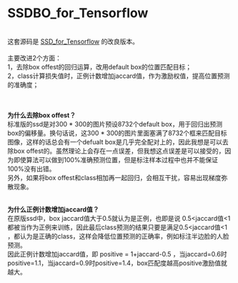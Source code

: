 # SSDBO_for_Tensorflow
<br/>
这套源码是 <a href='https://github.com/lslcode/SSD_for_Tensorflow' target='_blank'>SSD_for_Tensorflow</a> 的改良版本。
<br/><br/>
主要改进2个方面：<br/>
1，去除box offest的回归运算，改用default box的位置匹配目标；<br/>
2，class计算损失值时，正例计数增加jaccard值，作为激励权值，提高位置预测的准确度；<br/>
<br/><br/>

<b>为什么去除box offest？</b><br/>
标准版的ssd是对300 * 300的图片预设8732个default box，用于回归出预测box的偏移量。换句话说，这300 * 300的图片里面塞满了8732个框来匹配目标图像，这样的话总会有一个defualt box是几乎完全配对上的，因此我想是可以去除box offest的。虽然理论上会存在一点误差，但我想这点误差是可以接受的，因为即使算法可以做到100%准确预测位置，但是标注样本过程中也并不能保证100%没有出错。<br/>
另外，如果将box offest和class相加再一起回归，会相互干扰，容易出现梯度弥散现象。<br/><br/>

<b>为什么正例计数增加jaccard值？</b><br/>
在原版ssd中，box jaccard值大于0.5就认为是正例，也即是说 0.5<jaccard值<1 都被当作为正例来训练，因此最后class预测的结果只要是满足0.5<jaccard值<1 ，都认为是正确的class，这样会降低位置预测的正确率，例如标注半边脸的人脸预测。<br/>
因此正例计数增加jaccard值，即 positive = 1+jaccard-0.5 ，当jaccard=0.6时positive=1.1，当jaccard=0.9时positive=1.4，box匹配度越高positive激励值就越大。
